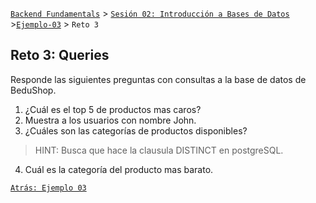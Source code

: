 [`Backend Fundamentals`](../../README.md) > [`Sesión 02: Introducción a Bases de Datos`](../README.md) >[`Ejemplo-03`](../Ejemplo-03) > `Reto 3`
	
## Reto 3: Queries

Responde las siguientes preguntas con consultas a la base de datos de BeduShop.

1. ¿Cuál es el top 5 de productos mas caros?
2. Muestra a los usuarios con nombre John.
3. ¿Cuáles son las categorías de productos disponibles?

> HINT: Busca que hace la clausula DISTINCT en postgreSQL.

4. Cuál es la categoría del producto mas barato.



[`Atrás: Ejemplo 03`](../Ejemplo-03)
